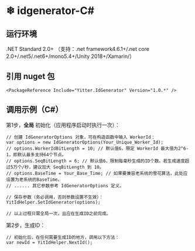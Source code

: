 ﻿#  ❄ idgenerator-C#

## 运行环境

.NET Standard 2.0+
（支持：.net framework4.6.1+/.net core 2.0+/.net5/.net6+/mono5.4+/Unity 2018+/Xamarin/）

## 引用 nuget 包
```
<PackageReference Include="Yitter.IdGenerator" Version="1.0.*" />
```

## 调用示例（C#）

第1步，**全局** 初始化（应用程序启动时执行一次）：
```
// 创建 IdGeneratorOptions 对象，可在构造函数中输入 WorkerId：
var options = new IdGeneratorOptions(Your_Unique_Worker_Id);
// options.WorkerIdBitLength = 10; // 默认值6，限定 WorkerId 最大值为2^6-1，即默认最多支持64个节点。
// options.SeqBitLength = 6; // 默认值6，限制每毫秒生成的ID个数。若生成速度超过5万个/秒，建议加大 SeqBitLength 到 10。
// options.BaseTime = Your_Base_Time; // 如果要兼容老系统的雪花算法，此处应设置为老系统的BaseTime。
// ...... 其它参数参考 IdGeneratorOptions 定义。

// 保存参数（务必调用，否则参数设置不生效）：
YitIdHelper.SetIdGenerator(options);

// 以上过程只需全局一次，且应在生成ID之前完成。
```

第2步，生成ID：
```
// 初始化后，在任何需要生成ID的地方，调用以下方法：
var newId = YitIdHelper.NextId();
```




